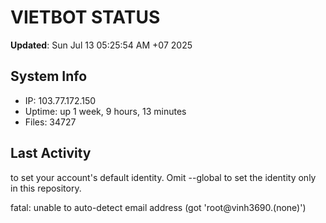# VIETBOT STATUS
**Updated**: Sun Jul 13 05:25:54 AM +07 2025

## System Info
- IP: 103.77.172.150
- Uptime: up 1 week, 9 hours, 13 minutes
- Files: 34727

## Last Activity

to set your account's default identity.
Omit --global to set the identity only in this repository.

fatal: unable to auto-detect email address (got 'root@vinh3690.(none)')
